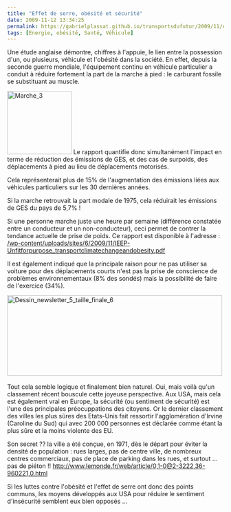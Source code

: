```yaml
---
title: "Effet de serre, obésité et sécurité"
date: 2009-11-12 13:34:25
permalink: https://gabrielplassat.github.io/transportsdufutur/2009/11/effet-de-serre-obesite-et-securite.html
tags: [Energie, obésité, Santé, Véhicule]
---
```


<p><a href="https://gabrielplassat.github.io/transportsdufutur/wp-content/uploads/sites/6/2009/11/effetdeserreobsitetscurit.jpg"></a>Une étude anglaise démontre, chiffres à l'appuie, le lien entre la possession d'un, ou plusieurs, véhicule et l'obésité dans la société. En effet, depuis la seconde guerre mondiale, l'équipement continu en véhicule particulier a conduit à réduire fortement la part de la marche à pied : le carburant fossile se substituant au muscle. </p> <p></p> <p><a href="https://gabrielplassat.github.io/transportsdufutur/wp-content/uploads/sites/6/2009/11/effetdeserreobsitetscurit-1.jpg"><img alt="Marche_3" border="0" height="147" src="http://www.consciencenergetique.com/images/2007/10/01/marche_3.jpg" title="Marche_3" width="150" /></a> Le rapport quantifie donc simultanément l'impact en terme de réduction des émissions de GES, et des cas de surpoids, des déplacements à pied au lieu de déplacements motorisés. </p> <p>Cela représenterait plus de 15% de l'augmentation des émissions liées aux véhicules particuliers sur les 30 dernières années. </p> <p>Si la marche retrouvait la part modale de 1975, cela réduirait les émissions de GES du pays de 5,7% ! </p> <p>Si une personne marche juste une heure par semaine (différence constatée entre un conducteur et un non-conducteur), ceci permet de contrer la tendance actuelle de prise de poids. Ce rapport est disponible à l'adresse : <a href="https://gabrielplassat.github.io/transportsdufutur/wp-content/uploads/sites/6/2009/11/IEEP-Unfitforpurpose_transportclimatechangeandobesity.pdf">/wp-content/uploads/sites/6/2009/11/IEEP-Unfitforpurpose_transportclimatechangeandobesity.pdf</a></p> <div></div>   <!--more-->  <p>Il est également indiqué que la principale raison pour ne pas utiliser sa voiture pour des déplacements courts n'est pas la prise de conscience de problèmes environnementaux (8% des sondés) mais la possibilité de faire de l'exercice (34%). </p><a href="https://gabrielplassat.github.io/transportsdufutur/wp-content/uploads/sites/6/2009/11/effetdeserreobsitetscurit-2.jpg"></a><a href="https://gabrielplassat.github.io/transportsdufutur/wp-content/uploads/sites/6/2009/11/effetdeserreobsitetscurit-3.jpg"></a> <p><a href="https://gabrielplassat.github.io/transportsdufutur/wp-content/uploads/sites/6/2009/11/effetdeserreobsitetscurit-4.jpg"><img alt="Dessin_newsletter_5_taille_finale_6" border="0" height="187" src="http://www.consciencenergetique.com/images/2007/10/04/dessin_newsletter_5_taille_finale_6.jpg" title="Dessin_newsletter_5_taille_finale_6" width="500" /></a>  </p> <p>Tout cela semble logique et finalement bien naturel. Oui, mais voilà qu'un classement récent bouscule cette joyeuse perspective. Aux USA, mais cela est également vrai en Europe, la sécurité (ou sentiment de sécurité) est l'une des principales préocuppations des citoyens. Or le dernier classement des villes les plus sûres des Etats-Unis fait ressortir l'agglomération d'Irvine (Caroline du Sud) qui avec 200 000 personnes est déclarée comme étant la plus sûre et la moins violente des EU. </p> <p>Son secret ?? la ville a été conçue, en 1971, dès le départ pour éviter la densité de population : rues larges, pas de centre ville, de nombreux centres commerciaux, pas de place de parking dans les rues, et surtout ... pas de piéton !! <a href="http://www.lemonde.fr/web/article/0,1-0@2-3222,36-960221,0.html">http://www.lemonde.fr/web/article/0,1-0@2-3222,36-960221,0.html</a></p> <p>Si les luttes contre l'obésité et l'effet de serre ont donc des points communs, les moyens développés aux USA pour réduire le sentiment d'insécurité semblent eux bien opposés ... </p>
